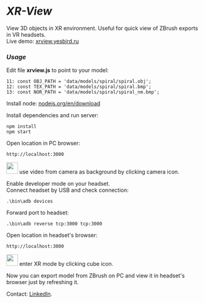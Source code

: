 # <em>XR-View</em>
 View 3D objects in XR environment. Useful for quick view of ZBrush exports in VR headsets.<br>
 Live demo: <a href='https://xrview.yesbird.ru'>xrview.yesbird.ru</a>

### <em>Usage</em><br>

  Edit file <b>xrview.js</b> to point to your model:
  ```
  11: const OBJ_PATH = 'data/models/spiral/spiral.obj';
  12: const TEX_PATH = 'data/models/spiral/spiral.bmp';
  13: const NOR_PATH = 'data/models/spiral/spiral_nm.bmp';
  ```
  Install node: <a href='https://nodejs.org/en/download'>nodejs.org/en/download</a> 

  Install dependencies and run server:
  ```
  npm install
  npm start
  ```
  Open location in PC browser:
  ```
  http://localhost:3000
  ```
  <img src="https://github.com/syanenko/zxr/assets/6688301/15b0cefd-ef55-44d8-98a8-cc21b1bf314c" width='30'/> use video from camera as background by clicking camera icon.<br>

  Enable developer mode on your headset.<br>
  Connect headset by USB and check connection: 
  ```
  .\bin\adb devices
  ```

  Forward port to headset:
  ```
  .\bin\adb reverse tcp:3000 tcp:3000
  ```

  Open location in headset's browser:
  ```
  http://localhost:3000
  ```
  <img src="https://github.com/syanenko/zxr/assets/6688301/e265acc3-742b-4d91-9cf0-eb0b1c8df5ba" width='30'/> enter XR mode by clicking cube icon.<br>
  
  Now you can export model from ZBrush on PC and view it in headset's browser just by refreshing it.<br>
  
  Contact: [LinkedIn](https://www.linkedin.com/in/sergey-yanenko-57b21a96/).
